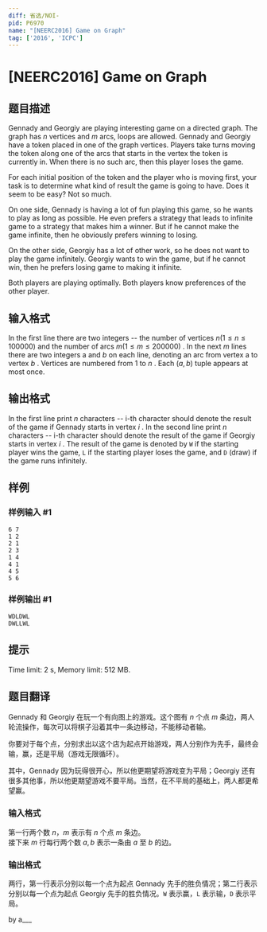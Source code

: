 ```yaml
---
diff: 省选/NOI-
pid: P6970
name: "[NEERC2016] Game on Graph"
tag: ['2016', 'ICPC']
---
```

# [NEERC2016] Game on Graph
## 题目描述



Gennady and Georgiy are playing interesting game on a directed graph. The graph has $n$ vertices and $m$ arcs, loops are allowed. Gennady and Georgiy have a token placed in one of the graph vertices. Players take turns moving the token along one of the arcs that starts in the vertex the token is currently in. When there is no such arc, then this player loses the game.

For each initial position of the token and the player who is moving first, your task is to determine what kind of result the game is going to have. Does it seem to be easy? Not so much.

On one side, Gennady is having a lot of fun playing this game, so he wants to play as long as possible. He even prefers a strategy that leads to infinite game to a strategy that makes him a winner. But if he cannot make the game infinite, then he obviously prefers winning to losing.

On the other side, Georgiy has a lot of other work, so he does not want to play the game infinitely. Georgiy wants to win the game, but if he cannot win, then he prefers losing game to making it infinite.

Both players are playing optimally. Both players know preferences of the other player.


## 输入格式



In the first line there are two integers -- the number of vertices $n (1 \le n \le 100 000)$ and the number of arcs $m (1 \le m \le 200 000)$ . In the next $m$ lines there are two integers a and $b$ on each line, denoting an arc from vertex a to vertex $b$ . Vertices are numbered from $1$ to $n$ . Each $(a , b)$ tuple appears at most once.


## 输出格式



In the first line print $n$ characters -- i-th character should denote the result of the game if Gennady starts in vertex $i$ . In the second line print $n$ characters -- i-th character should denote the result of the game if Georgiy starts in vertex $i$ . The result of the game is denoted by `W` if the starting player wins the game, `L` if the starting player loses the game, and `D` (draw) if the game runs infinitely.


## 样例

### 样例输入 #1
```
6 7
1 2
2 1
2 3
1 4
4 1
4 5
5 6

```
### 样例输出 #1
```
WDLDWL
DWLLWL 

```
## 提示

Time limit: 2 s, Memory limit: 512 MB. 


## 题目翻译

Gennady 和 Georgiy 在玩一个有向图上的游戏。这个图有 $n$ 个点 $m$ 条边，两人轮流操作，每次可以将棋子沿着其中一条边移动，不能移动者输。

你要对于每个点，分别求出以这个店为起点开始游戏，两人分别作为先手，最终会输，赢，还是平局（游戏无限循环）。

其中，Gennady 因为玩得很开心，所以他更期望将游戏变为平局；Georgiy 还有很多其他事，所以他更期望游戏不要平局。当然，在不平局的基础上，两人都更希望赢。

### 输入格式 

第一行两个数 $n$，$m$ 表示有 $n$ 个点 $m$ 条边。  
接下来 $m$ 行每行两个数 $a,b$ 表示一条由 $a$ 至 $b$ 的边。

### 输出格式
两行，第一行表示分别以每一个点为起点 Gennady 先手的胜负情况；第二行表示分别以每一个点为起点 Georgiy 先手的胜负情况。`W` 表示赢，`L` 表示输，`D` 表示平局。

by a___
